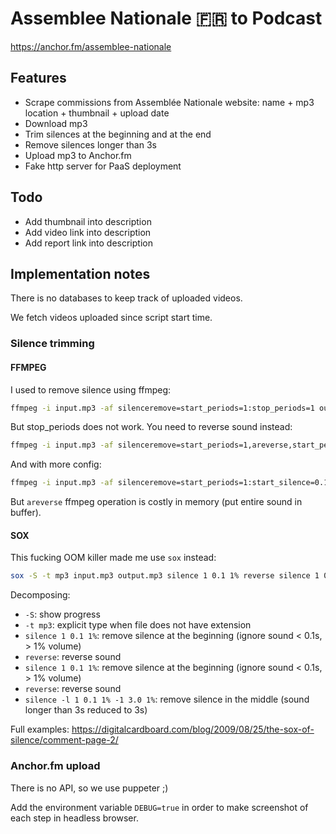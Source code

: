 
# Assemblee Nationale 🇫🇷 to Podcast

https://anchor.fm/assemblee-nationale

## Features

- Scrape commissions from Assemblée Nationale website: name + mp3 location + thumbnail + upload date
- Download mp3
- Trim silences at the beginning and at the end
- Remove silences longer than 3s
- Upload mp3 to Anchor.fm
- Fake http server for PaaS deployment

## Todo

- Add thumbnail into description
- Add video link into description
- Add report link into description

## Implementation notes

There is no databases to keep track of uploaded videos.

We fetch videos uploaded since script start time.

### Silence trimming

#### FFMPEG

I used to remove silence using ffmpeg:

```bash
ffmpeg -i input.mp3 -af silenceremove=start_periods=1:stop_periods=1 output.mp3
```

But stop_periods does not work. You need to reverse sound instead:

```bash
ffmpeg -i input.mp3 -af silenceremove=start_periods=1,areverse,start_periods=1,areverse output.mp3
```

And with more config:

```bash
ffmpeg -i input.mp3 -af silenceremove=start_periods=1:start_silence=0.1:start_threshold=-96dB,areverse,start_periods=1:start_silence=0.1:start_threshold=-96dB,areverse output.mp3
```

But `areverse` ffmpeg operation is costly in memory (put entire sound in buffer).

#### SOX

This fucking OOM killer made me use `sox` instead:

```bash
sox -S -t mp3 input.mp3 output.mp3 silence 1 0.1 1% reverse silence 1 0.1 1% reverse silence -l 1 0.1 1% -1 3.0 1%
```

Decomposing:

- `-S`: show progress
- `-t mp3`: explicit type when file does not have extension
- `silence 1 0.1 1%`: remove silence at the beginning (ignore sound < 0.1s, > 1% volume)
- `reverse`: reverse sound
- `silence 1 0.1 1%`: remove silence at the beginning (ignore sound < 0.1s, > 1% volume)
- `reverse`: reverse sound
- `silence -l 1 0.1 1% -1 3.0 1%`: remove silence in the middle (sound longer than 3s reduced to 3s)

Full examples: https://digitalcardboard.com/blog/2009/08/25/the-sox-of-silence/comment-page-2/

### Anchor.fm upload

There is no API, so we use puppeter ;)

Add the environment variable `DEBUG=true` in order to make screenshot of each step in headless browser.
